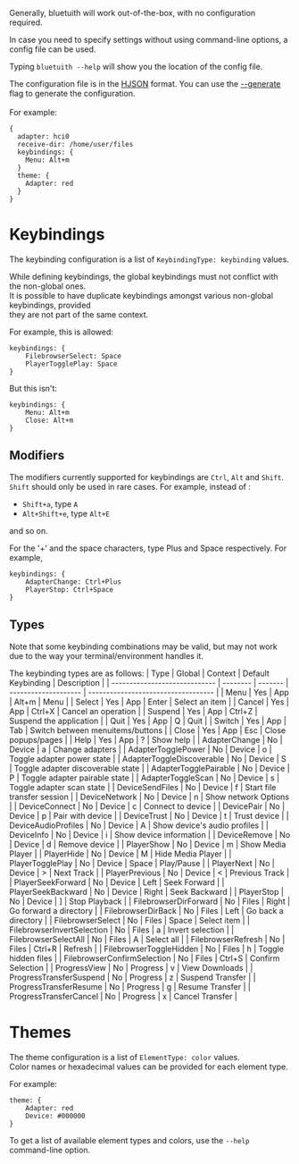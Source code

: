
Generally, bluetuith will work out-of-the-box, with no configuration required.

In case you need to specify settings without using command-line options, a config file can be used.

Typing `bluetuith --help` will show you the location of the config file.<br />

The configuration file is in the [HJSON](https://hjson.github.io/) format.
You can use the [--generate](03_Usage/01_Command_Line_Options.md#generate) flag to generate the configuration.<br /><br />
For example:
```
{
  adapter: hci0
  receive-dir: /home/user/files
  keybindings: {
  	Menu: Alt+m
  }
  theme: {
  	Adapter: red
  }
}

```
# Keybindings
The keybinding configuration is a list of `KeybindingType: keybinding` values.<br />

While defining keybindings, the global keybindings must not conflict with the non-global ones.<br />
It is possible to have duplicate keybindings amongst various non-global keybindings, provided<br />
they are not part of the same context.

For example, this is allowed:
```
keybindings: {
	FilebrowserSelect: Space
	PlayerTogglePlay: Space
}
```
But this isn't:
```
keybindings: {
	Menu: Alt+m
	Close: Alt+m
}
```

## Modifiers
The modifiers currently supported for keybindings are `Ctrl`, `Alt` and `Shift`. `Shift` should only be used in rare cases.
For example, instead of :
- `Shift+a`, type `A`
- `Alt+Shift+e`, type `Alt+E`

and so on.

For the '+' and the space characters, type Plus and Space respectively.
For example,
```
keybindings: {
	AdapterChange: Ctrl+Plus
	PlayerStop: Ctrl+Space
}
```

## Types
Note that some keybinding combinations may be valid, but may not work due to the way your terminal/environment handles it.

The keybinding types are as follows:
| Type                          | Global   | Context  | Default Keybinding   | Description                         |
| ----------------------------- | -------- | -------  | -------------------- | ----------------------------------- |
| Menu                          | Yes      | App      | Alt+m                | Menu                                |
| Select                        | Yes      | App      | Enter                | Select an item                      |
| Cancel                        | Yes      | App      | Ctrl+X               | Cancel an operation                 |
| Suspend                       | Yes      | App      | Ctrl+Z               | Suspend the application             |
| Quit                          | Yes      | App      | Q                    | Quit                                |
| Switch                        | Yes      | App      | Tab                  | Switch between menuitems/buttons    |
| Close                         | Yes      | App      | Esc                  | Close popups/pages                  |
| Help                          | Yes      | App      | ?                    | Show help                           |
| AdapterChange                 | No       | Device   | a                    | Change adapters                     |
| AdapterTogglePower            | No       | Device   | o                    | Toggle adapter power state          |
| AdapterToggleDiscoverable     | No       | Device   | S                    | Toggle adapter discoverable state   |
| AdapterTogglePairable         | No       | Device   | P                    | Toggle adapter pairable state       |
| AdapterToggleScan             | No       | Device   | s                    | Toggle adapter scan state           |
| DeviceSendFiles               | No       | Device   | f                    | Start file transfer session         |
| DeviceNetwork                 | No       | Device   | n                    | Show network Options                |
| DeviceConnect                 | No       | Device   | c                    | Connect to device                   |
| DevicePair                    | No       | Device   | p                    | Pair with device                    |
| DeviceTrust                   | No       | Device   | t                    | Trust device                        |
| DeviceAudioProfiles           | No       | Device   | A                    | Show device's audio profiles        |
| DeviceInfo                    | No       | Device   | i                    | Show device information             |
| DeviceRemove                  | No       | Device   | d                    | Remove device                       |
| PlayerShow                    | No       | Device   | m                    | Show Media Player                   |
| PlayerHide                    | No       | Device   | M                    | Hide Media Player                   |
| PlayerTogglePlay              | No       | Device   | Space                | Play/Pause                          |
| PlayerNext                    | No       | Device   | >                    | Next Track                          |
| PlayerPrevious                | No       | Device   | <                    | Previous Track                      |
| PlayerSeekForward             | No       | Device   | Left                 | Seek Forward                        |
| PlayerSeekBackward            | No       | Device   | Right                | Seek Backward                       |
| PlayerStop                    | No       | Device   | ]                    | Stop Playback                       |
| FilebrowserDirForward         | No       | Files    | Right                | Go forward a directory              |
| FilebrowserDirBack            | No       | Files    | Left                 | Go back a directory                 |
| FilebrowserSelect             | No       | Files    | Space                | Select item                         |
| FilebrowserInvertSelection    | No       | Files    | a                    | Invert selection                    |
| FilebrowserSelectAll          | No       | Files    | A                    | Select all                          |
| FilebrowserRefresh            | No       | Files    | Ctrl+R               | Refresh                             |
| FilebrowserToggleHidden       | No       | Files    | h                    | Toggle hidden files                 |
| FilebrowserConfirmSelection   | No       | Files    | Ctrl+S               | Confirm Selection                   |
| ProgressView                  | No       | Progress | v                    | View Downloads                      |
| ProgressTransferSuspend       | No       | Progress | z                    | Suspend Transfer                    |
| ProgressTransferResume        | No       | Progress | g                    | Resume Transfer                     |
| ProgressTransferCancel        | No       | Progress | x                    | Cancel Transfer                     |

# Themes
The theme configuration is a list of `ElementType: color` values.<br />
Color names or hexadecimal values can be provided for each element type.

For example:
```
theme: {
	Adapter: red
	Device: #000000
}
```

To get a list of available element types and colors, use the `--help` command-line option.
